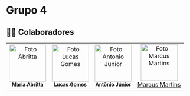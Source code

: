 # Grupo 4

## 🧑‍💻 Colaboradores

<!--
Arquiteto: rosa #FF00FF
PO: azul #
SM: marrom #
Devops: verde-escuro #
Desenvolvedor: amarelo #
-->

<table align="center">
  <tr>
    <td align="center">
      <a href="#">
        <img src="https://avatars.githubusercontent.com/u/87709987?v=4" width="100px;" alt="Foto Abritta"/><br>
        <sub>
          <b>Maria Abritta</b>
        </sub>
      </a>
    </td>
    <td align="center">
      <a href="#">
        <img src="https://avatars.githubusercontent.com/u/88175144?v=4" width="100px;" alt="Foto Lucas Gomes"/><br>
        <sub>
          <b>Lucas Gomes</b>
        </sub>
      </a>
    </td>
    <td align="center">
      <a href="#">
        <img src="https://avatars.githubusercontent.com/u/72047826?v=4" width="100px;" alt="Foto Antonio Junior"/><br>
        <sub>
          <b>Antônio Júnior</b>
        </sub>
      </a>
    </td>
    <td align="center">
        <img src="https://avatars.githubusercontent.com/u/89209017?v=4" width="100px;" alt="Foto Marcus Martins"/><br>
        <a href="https://github.com/marcusmartinsxx">Marcus Martins</a>
      </a>
    </td>
   </tr>    
</table>

<br/>
